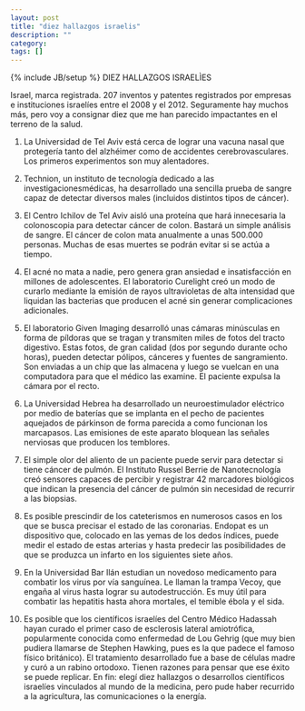 ```yaml
---
layout: post
title: "diez hallazgos israelis"
description: ""
category: 
tags: []
---
```

{% include JB/setup %}
DIEZ HALLAZGOS ISRAELÌES

Israel, marca registrada. 207 inventos y patentes registrados por empresas e
instituciones israelíes entre el 2008 y el 2012.
Seguramente hay muchos más, pero voy a consignar diez que me han parecido
impactantes en el terreno de la salud.

1. La Universidad de Tel Aviv está cerca de lograr una vacuna nasal que
protegería tanto del alzhéimer como de accidentes
cerebrovasculares. Los primeros experimentos son muy alentadores.

2. Technion, un instituto de tecnología dedicado a las
investigacionesmédicas, ha desarrollado una sencilla prueba de sangre capaz
de detectar diversos males (incluidos distintos tipos de cáncer).

3. El Centro Ichilov de Tel Aviv aisló una proteína que hará
innecesaria la colonoscopia para detectar cáncer de colon. Bastará un simple
análisis de sangre. El cáncer de colon mata anualmente a unas 500.000
personas. Muchas de esas muertes se podrán evitar si se actúa a tiempo.

4. El acné no mata a nadie, pero genera gran ansiedad e insatisfacción en
millones de adolescentes. El laboratorio Curelight creó un modo de curarlo
mediante la emisión de rayos ultravioletas de alta intensidad que liquidan
las bacterias que producen el acné sin generar complicaciones adicionales.

5. El laboratorio Given Imaging desarrolló unas cámaras minúsculas en forma
de píldoras que se tragan y transmiten miles de fotos del tracto digestivo.
Estas fotos, de gran calidad (dos por segundo durante ocho horas), pueden
detectar pólipos, cánceres y fuentes de sangramiento.
Son enviadas a un chip que las almacena y luego se vuelcan en una
computadora para que el médico las examine. El paciente expulsa la cámara
por el recto.
6. La Universidad Hebrea ha desarrollado un neuroestimulador eléctrico por
medio de baterías que se implanta en el pecho de pacientes aquejados de
párkinson de forma parecida a como funcionan los marcapasos. Las emisiones
de este aparato bloquean las señales nerviosas que producen los temblores.

7. El simple olor del aliento de un paciente puede servir para
detectar si tiene cáncer de pulmón. El Instituto Russel Berrie de
Nanotecnología creó sensores capaces de percibir y registrar 42 marcadores
biológicos que indican la presencia del cáncer de pulmón sin necesidad de
recurrir a las biopsias.
8. Es posible prescindir de los cateterismos en numerosos casos en los que
se busca precisar el estado de las coronarias. Endopat es un dispositivo
que, colocado en las yemas de los dedos índices, puede medir el estado de
estas arterias y hasta predecir las posibilidades de que se produzca un
infarto en los siguientes siete años.

9. En la Universidad Bar Ilán estudian un novedoso medicamento para combatir
los virus por vía sanguínea. Le llaman la trampa Vecoy, que engaña al virus
hasta lograr su autodestrucción. Es muy útil para combatir las hepatitis
hasta ahora mortales, el temible ébola y el sida.

10. Es posible que los científicos israelíes del Centro Médico
Hadassah hayan curado el primer caso de esclerosis lateral
amiotrófica, popularmente conocida como enfermedad de Lou Gehrig (que muy
bien pudiera llamarse de Stephen Hawking, pues es la que padece el famoso
físico británico). El tratamiento desarrollado fue a base de
células madre y curó a un rabino ortodoxo. Tienen razones para pensar que
ese éxito se puede replicar.
En fin: elegí diez hallazgos o desarrollos científicos israelíes vinculados
al mundo de la medicina, pero pude haber recurrido a la agricultura, las
comunicaciones o la energía.
